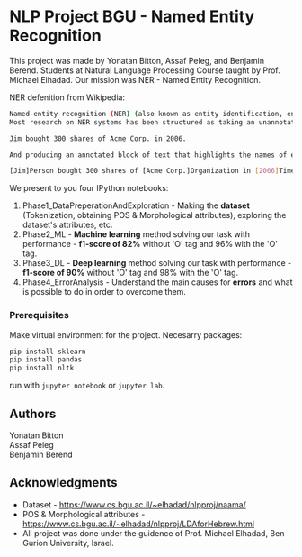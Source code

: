 # NLP Project BGU - Named Entity Recognition 

This project was made by Yonatan Bitton, Assaf Peleg, and Benjamin Berend. Students at Natural Language Processing Course taught by Prof. Michael Elhadad.
Our mission was NER - Named Entity Recognition. 

NER defenition from Wikipedia: 

```sh
Named-entity recognition (NER) (also known as entity identification, entity chunking and entity extraction) is a subtask of information extraction that seeks to locate and classify named entity mentions in unstructured text into pre-defined categories such as the person names, organizations, locations, medical codes, time expressions, quantities, monetary values, percentages, etc.
Most research on NER systems has been structured as taking an unannotated block of text, such as this one:

Jim bought 300 shares of Acme Corp. in 2006.

And producing an annotated block of text that highlights the names of entities:

[Jim]Person bought 300 shares of [Acme Corp.]Organization in [2006]Time.
```
We present to you four IPython notebooks: 

1. Phase1_DataPreperationAndExploration - Making the **dataset** (Tokenization, obtaining POS & Morphological attributes), exploring the dataset's attributes, etc.
2. Phase2_ML - **Machine learning** method solving our task with performance - **f1-score of 82%** without 'O' tag and 96% with the 'O' tag.
3. Phase3_DL - **Deep learning** method solving our task with performance - **f1-score of 90%** without 'O' tag and 98% with the 'O' tag.
4. Phase4_ErrorAnalysis - Understand the main causes for **errors** and what is possible to do in order to overcome them. 

### Prerequisites

Make virtual environment for the project. 
Necesarry packages:
```sh
pip install sklearn
pip install pandas
pip install nltk
```
run with ```jupyter notebook``` or ```jupyter lab```.

## Authors

Yonatan Bitton  
Assaf Peleg  
Benjamin Berend  

## Acknowledgments

* Dataset - https://www.cs.bgu.ac.il/~elhadad/nlpproj/naama/
* POS & Morphological attributes - https://www.cs.bgu.ac.il/~elhadad/nlpproj/LDAforHebrew.html
* All project was done under the guidence of Prof. Michael Elhadad, Ben Gurion University, Israel. 
